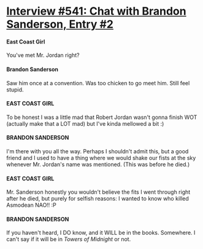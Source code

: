 # [Interview #541: Chat with Brandon Sanderson, Entry #2](https://www.theoryland.com/intvmain.php?i=541#2)

#### East Coast Girl

You've met Mr. Jordan right?

#### Brandon Sanderson

Saw him once at a convention. Was too chicken to go meet him. Still feel stupid.

#### EAST COAST GIRL

To be honest I was a little mad that Robert Jordan wasn't gonna finish WOT (actually make that a LOT mad) but I've kinda mellowed a bit :)

#### BRANDON SANDERSON

I'm there with you all the way. Perhaps I shouldn't admit this, but a good friend and I used to have a thing where we would shake our fists at the sky whenever Mr. Jordan's name was mentioned. (This was before he died.)

#### EAST COAST GIRL

Mr. Sanderson honestly you wouldn't believe the fits I went through right after he died, but purely for selfish reasons: I wanted to know who killed Asmodean NAO!! :P

#### BRANDON SANDERSON

If you haven't heard, I DO know, and it WILL be in the books. Somewhere. I can't say if it will be in
*Towers of Midnight*
or not.

